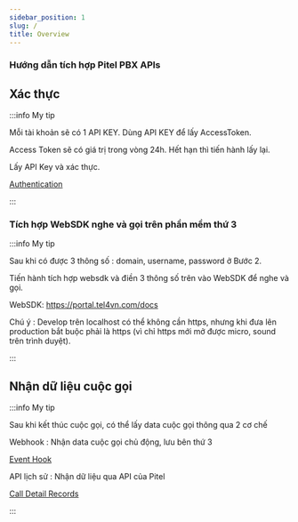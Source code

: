```yaml
---
sidebar_position: 1
slug: /
title: Overview
---
```


### Hướng dẫn tích hợp Pitel PBX APIs

## Xác thực

:::info My tip

Mỗi tài khoản sẽ có 1 API KEY. Dùng API KEY để lấy AccessToken.

Access Token sẽ có giá trị trong vòng 24h. Hết hạn thì tiến hành lấy lại.

Lấy API Key và xác thực.

[Authentication](/auth)

:::

### Tích hợp WebSDK nghe và gọi trên phần mềm thứ 3

:::info My tip

Sau khi có được 3 thông số : domain, username, password ở Bước 2.

Tiến hành tích hợp websdk và điền 3 thông số trên vào WebSDK để nghe và gọi.

WebSDK: https://portal.tel4vn.com/docs

Chú ý : Develop trên localhost có thể không cần https, nhưng khi đưa lên production bắt buộc phải là https (vì chỉ https mới mở được micro, sound trên trình duyệt).

:::

## Nhận dữ liệu cuộc gọi

:::info My tip

Sau khi kết thúc cuộc gọi, có thể lấy data cuộc gọi thông qua 2 cơ chế

Webhook : Nhận data cuộc gọi chủ động, lưu bên thứ 3

[Event Hook](/event-hook)

API lịch sử : Nhận dữ liệu qua API của Pitel

[Call Detail Records](/cdr)

:::
